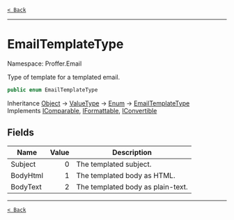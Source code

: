 [`< Back`](./)

---

# EmailTemplateType

Namespace: Proffer.Email

Type of template for a templated email.

```csharp
public enum EmailTemplateType
```

Inheritance [Object](https://docs.microsoft.com/en-us/dotnet/api/system.object) → [ValueType](https://docs.microsoft.com/en-us/dotnet/api/system.valuetype) → [Enum](https://docs.microsoft.com/en-us/dotnet/api/system.enum) → [EmailTemplateType](./proffer.email.emailtemplatetype)<br>
Implements [IComparable](https://docs.microsoft.com/en-us/dotnet/api/system.icomparable), [IFormattable](https://docs.microsoft.com/en-us/dotnet/api/system.iformattable), [IConvertible](https://docs.microsoft.com/en-us/dotnet/api/system.iconvertible)

## Fields

| Name | Value | Description |
| --- | --: | --- |
| Subject | 0 | The templated subject. |
| BodyHtml | 1 | The templated body as HTML. |
| BodyText | 2 | The templated body as plain-text. |

---

[`< Back`](./)
